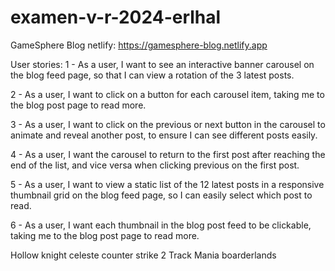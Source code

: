 # examen-v-r-2024-erlhal

GameSphere Blog
netlify: https://gamesphere-blog.netlify.app

User stories:
1 - As a user, I want to see an interactive banner carousel on the blog feed page, so that I can view a
rotation of the 3 latest posts.

2 - As a user, I want to click on a button for each carousel item, taking me to the blog post page to
read more.

3 - As a user, I want to click on the previous or next button in the carousel to animate and reveal
another post, to ensure I can see different posts easily.

4 - As a user, I want the carousel to return to the first post after reaching the end of the list, and vice
versa when clicking previous on the first post.

5 - As a user, I want to view a static list of the 12 latest posts in a responsive thumbnail grid on the
blog feed page, so I can easily select which post to read.

6 - As a user, I want each thumbnail in the blog post feed to be clickable, taking me to the blog post
page to read more.

Hollow knight
celeste
counter strike 2
Track Mania
boarderlands
